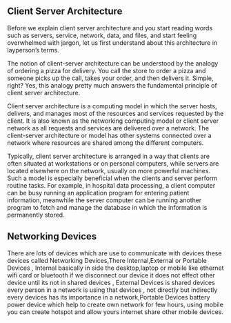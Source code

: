 ## Client Server Architecture

Before we explain client server architecture and you start reading words such as servers, service, network, data, and files, and start feeling overwhelmed with jargon, let us first understand about this architecture in layperson’s terms.

The notion of client-server architecture can be understood by the analogy of ordering a pizza for delivery. You call the store to order a pizza and someone picks up the call, takes your order, and then delivers it. Simple, right? Yes, this analogy pretty much answers the fundamental principle of client server architecture.

Client server architecture is a computing model in which the server hosts, delivers, and manages most of the resources and services requested by the client. It is also known as the networking computing model or client server network as all requests and services are delivered over a network. The client-server architecture or model has other systems connected over a network where resources are shared among the different computers.

Typically, client server architecture is arranged in a way that clients are often situated at workstations or on personal computers, while servers are located elsewhere on the network, usually on more powerful machines. Such a model is especially beneficial when the clients and server perform routine tasks. For example, in hospital data processing, a client computer can be busy running an application program for entering patient information, meanwhile the server computer can be running another program to fetch and  manage the database in which the information is permanently stored.

## Networking Devices

There are lots of devices which are use to communicate with devices these devices called Networking Devices,There Internal,External or Portable Devices , Internal basically in side the desktop,laptop or mobile like ethernet wifi card or bluetooth if we disconnect our device it does not effect other device until its not in shared devices , External Devices is shared devices every person in a network is using that devices , not directly but indirectly every devices has its importance in a network,Portable Devices battery power device which help to create own network for few hours, using mobile you can create hotspot and allow yours internet share other mobile devices.